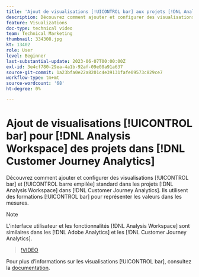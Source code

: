```yaml
---
title: 'Ajout de visualisations [!UICONTROL bar] aux projets [!DNL Analysis Workspace] '
description: Découvrez comment ajouter et configurer des visualisations [!UICONTROL bar] et [!UICONTROL barre empilée] standard aux  [!DNL Analysis Workspace]  dans  [!DNL Customer Journey Analytics].
feature: Visualizations
doc-type: technical video
team: Technical Marketing
thumbnail: 334308.jpg
kt: 13402
role: User
level: Beginner
last-substantial-update: 2023-06-07T00:00:00Z
exl-id: 3e4cf780-29ea-4a1b-92af-09e08a91a637
source-git-commit: 1a23bfa0e22a8201c4e39131fafe09573c829ce7
workflow-type: tm+mt
source-wordcount: '68'
ht-degree: 0%

---
```


# Ajout de visualisations [!UICONTROL bar] pour [!DNL Analysis Workspace] des projets dans [!DNL Customer Journey Analytics]

Découvrez comment ajouter et configurer des visualisations [!UICONTROL bar] et [!UICONTROL barre empilée] standard dans les projets [!DNL Analysis Workspace] dans [!DNL Customer Journey Analytics]. Ils utilisent des formations [!UICONTROL bar] pour représenter les valeurs dans les mesures.

>[!NOTE]
>
>L’interface utilisateur et les fonctionnalités [!DNL Analysis Workspace] sont similaires dans les [!DNL Adobe Analytics] et les [!DNL Customer Journey Analytics].

>[!VIDEO](https://video.tv.adobe.com/v/3416619/?quality=12&learn=on&captions=fre_fr)

Pour plus d’informations sur les visualisations [!UICONTROL bar], consultez la [documentation](https://experienceleague.adobe.com/docs/analytics-platform/using/cja-workspace/visualizations/bar.html?lang=fr).
